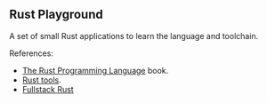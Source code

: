 ## Rust Playground

A set of small Rust applications to learn the language and toolchain.

References:

- [The Rust Programming Language](https://doc.rust-lang.org/book/title-page.html) book.
- [Rust tools](https://www.rust-lang.org/tools/install).
- [Fullstack Rust](https://www.newline.co/fullstack-rust)
